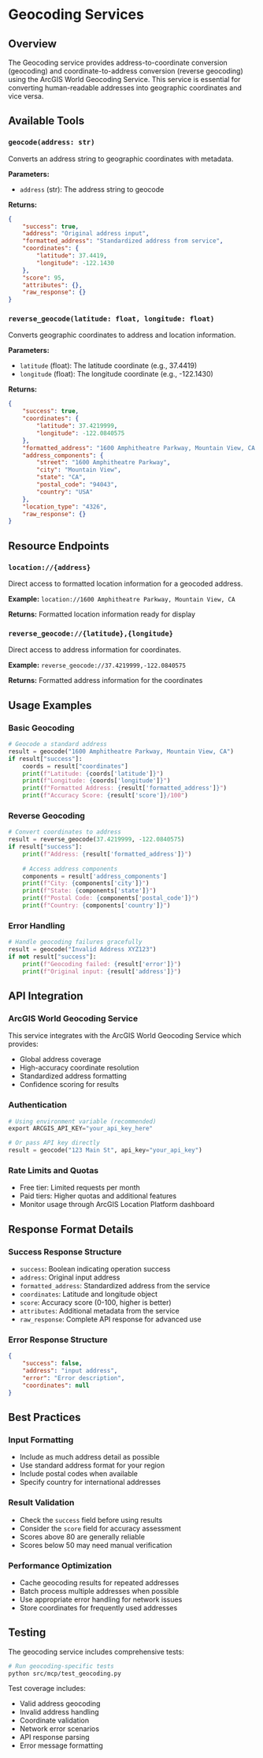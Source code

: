 # Geocoding Services

## Overview
The Geocoding service provides address-to-coordinate conversion (geocoding) and coordinate-to-address conversion (reverse geocoding) using the ArcGIS World Geocoding Service. This service is essential for converting human-readable addresses into geographic coordinates and vice versa.

## Available Tools

### `geocode(address: str)`
Converts an address string to geographic coordinates with metadata.

**Parameters:**
- `address` (str): The address string to geocode

**Returns:**
```json
{
    "success": true,
    "address": "Original address input",
    "formatted_address": "Standardized address from service",
    "coordinates": {
        "latitude": 37.4419,
        "longitude": -122.1430
    },
    "score": 95,
    "attributes": {},
    "raw_response": {}
}
```

### `reverse_geocode(latitude: float, longitude: float)`
Converts geographic coordinates to address and location information.

**Parameters:**
- `latitude` (float): The latitude coordinate (e.g., 37.4419)
- `longitude` (float): The longitude coordinate (e.g., -122.1430)

**Returns:**
```json
{
    "success": true,
    "coordinates": {
        "latitude": 37.4219999,
        "longitude": -122.0840575
    },
    "formatted_address": "1600 Amphitheatre Parkway, Mountain View, CA 94043, USA",
    "address_components": {
        "street": "1600 Amphitheatre Parkway",
        "city": "Mountain View",
        "state": "CA",
        "postal_code": "94043",
        "country": "USA"
    },
    "location_type": "4326",
    "raw_response": {}
}
```

## Resource Endpoints

### `location://{address}`
Direct access to formatted location information for a geocoded address.

**Example:** `location://1600 Amphitheatre Parkway, Mountain View, CA`

**Returns:** Formatted location information ready for display

### `reverse_geocode://{latitude},{longitude}`
Direct access to address information for coordinates.

**Example:** `reverse_geocode://37.4219999,-122.0840575`

**Returns:** Formatted address information for the coordinates

## Usage Examples

### Basic Geocoding
```python
# Geocode a standard address
result = geocode("1600 Amphitheatre Parkway, Mountain View, CA")
if result["success"]:
    coords = result["coordinates"]
    print(f"Latitude: {coords['latitude']}")
    print(f"Longitude: {coords['longitude']}")
    print(f"Formatted Address: {result['formatted_address']}")
    print(f"Accuracy Score: {result['score']}/100")
```

### Reverse Geocoding
```python
# Convert coordinates to address
result = reverse_geocode(37.4219999, -122.0840575)
if result["success"]:
    print(f"Address: {result['formatted_address']}")
    
    # Access address components
    components = result['address_components']
    print(f"City: {components['city']}")
    print(f"State: {components['state']}")
    print(f"Postal Code: {components['postal_code']}")
    print(f"Country: {components['country']}")
```

### Error Handling
```python
# Handle geocoding failures gracefully
result = geocode("Invalid Address XYZ123")
if not result["success"]:
    print(f"Geocoding failed: {result['error']}")
    print(f"Original input: {result['address']}")
```

## API Integration

### ArcGIS World Geocoding Service
This service integrates with the ArcGIS World Geocoding Service which provides:
- Global address coverage
- High-accuracy coordinate resolution
- Standardized address formatting
- Confidence scoring for results

### Authentication
```python
# Using environment variable (recommended)
export ARCGIS_API_KEY="your_api_key_here"

# Or pass API key directly
result = geocode("123 Main St", api_key="your_api_key")
```

### Rate Limits and Quotas
- Free tier: Limited requests per month
- Paid tiers: Higher quotas and additional features
- Monitor usage through ArcGIS Location Platform dashboard

## Response Format Details

### Success Response Structure
- `success`: Boolean indicating operation success
- `address`: Original input address
- `formatted_address`: Standardized address from the service
- `coordinates`: Latitude and longitude object
- `score`: Accuracy score (0-100, higher is better)
- `attributes`: Additional metadata from the service
- `raw_response`: Complete API response for advanced use

### Error Response Structure
```json
{
    "success": false,
    "address": "input address",
    "error": "Error description",
    "coordinates": null
}
```

## Best Practices

### Input Formatting
- Include as much address detail as possible
- Use standard address format for your region
- Include postal codes when available
- Specify country for international addresses

### Result Validation
- Check the `success` field before using results
- Consider the `score` field for accuracy assessment
- Scores above 80 are generally reliable
- Scores below 50 may need manual verification

### Performance Optimization
- Cache geocoding results for repeated addresses
- Batch process multiple addresses when possible
- Use appropriate error handling for network issues
- Store coordinates for frequently used addresses

## Testing

The geocoding service includes comprehensive tests:
```bash
# Run geocoding-specific tests
python src/mcp/test_geocoding.py
```

Test coverage includes:
- Valid address geocoding
- Invalid address handling
- Coordinate validation
- Network error scenarios
- API response parsing
- Error message formatting